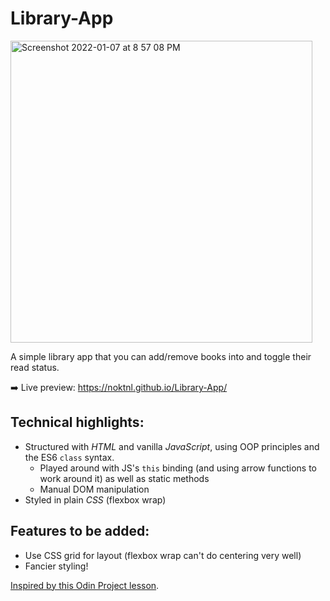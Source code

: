 # Library-App

<img width="483" alt="Screenshot 2022-01-07 at 8 57 08 PM" src="https://user-images.githubusercontent.com/94875599/148606394-65538ca1-ce0f-4d97-9303-f5dc9e8fc1f0.png">

A simple library app that you can add/remove books into and toggle their read status.

➡️ Live preview: https://noktnl.github.io/Library-App/

## Technical highlights:
- Structured with *HTML* and vanilla *JavaScript*, using OOP principles and the ES6 `class` syntax.
  - Played around with JS's `this` binding (and using arrow functions to work around it) as well as static methods
  - Manual DOM manipulation
- Styled in plain *CSS* (flexbox wrap)

## Features to be added:
- Use CSS grid for layout (flexbox wrap can't do centering very well)
- Fancier styling!

[Inspired by this Odin Project lesson](https://www.theodinproject.com/paths/full-stack-javascript/courses/javascript/lessons/library).
